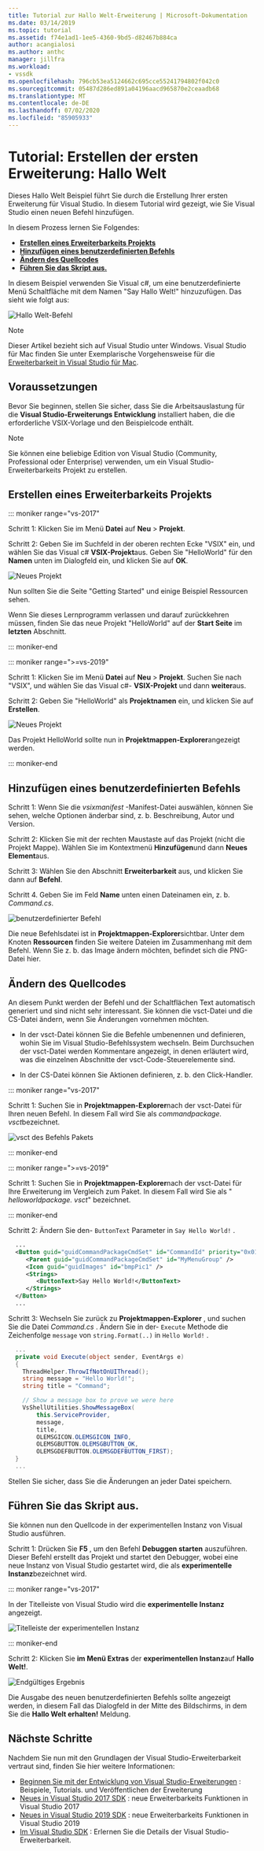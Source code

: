 ```yaml
---
title: Tutorial zur Hallo Welt-Erweiterung | Microsoft-Dokumentation
ms.date: 03/14/2019
ms.topic: tutorial
ms.assetid: f74e1ad1-1ee5-4360-9bd5-d82467b884ca
author: acangialosi
ms.author: anthc
manager: jillfra
ms.workload:
- vssdk
ms.openlocfilehash: 796cb53ea5124662c695cce55241794802f042c0
ms.sourcegitcommit: 05487d286ed891a04196aacd965870e2ceaadb68
ms.translationtype: MT
ms.contentlocale: de-DE
ms.lasthandoff: 07/02/2020
ms.locfileid: "85905933"
---
```

# <a name="tutorial---create-your-first-extension-hello-world"></a>Tutorial: Erstellen der ersten Erweiterung: Hallo Welt

Dieses Hallo Welt Beispiel führt Sie durch die Erstellung Ihrer ersten Erweiterung für Visual Studio. In diesem Tutorial wird gezeigt, wie Sie Visual Studio einen neuen Befehl hinzufügen.

In diesem Prozess lernen Sie Folgendes:

* **[Erstellen eines Erweiterbarkeits Projekts](#create-an-extensibility-project)**
* **[Hinzufügen eines benutzerdefinierten Befehls](#add-a-custom-command)**
* **[Ändern des Quellcodes](#modify-the-source-code)**
* **[Führen Sie das Skript aus.](#run-it)**

In diesem Beispiel verwenden Sie Visual c#, um eine benutzerdefinierte Menü Schaltfläche mit dem Namen "Say Hallo Welt!" hinzuzufügen. Das sieht wie folgt aus:

![Hallo Welt-Befehl](media/hello-world-say-hello-world.png)

> [!NOTE]
> Dieser Artikel bezieht sich auf Visual Studio unter Windows. Visual Studio für Mac finden Sie unter Exemplarische Vorgehensweise für die [Erweiterbarkeit in Visual Studio für Mac](/visualstudio/mac/extending-visual-studio-mac-walkthrough).

## <a name="prerequisites"></a>Voraussetzungen

Bevor Sie beginnen, stellen Sie sicher, dass Sie die Arbeitsauslastung für die **Visual Studio-Erweiterungs Entwicklung** installiert haben, die die erforderliche VSIX-Vorlage und den Beispielcode enthält.

> [!NOTE]
> Sie können eine beliebige Edition von Visual Studio (Community, Professional oder Enterprise) verwenden, um ein Visual Studio-Erweiterbarkeits Projekt zu erstellen.

## <a name="create-an-extensibility-project"></a>Erstellen eines Erweiterbarkeits Projekts

::: moniker range="vs-2017"

Schritt 1: Klicken Sie im Menü **Datei** auf **Neu** > **Projekt**.

Schritt 2: Geben Sie im Suchfeld in der oberen rechten Ecke "VSIX" ein, und wählen Sie das Visual c# **VSIX-Projekt**aus. Geben Sie "HelloWorld" für den **Namen** unten im Dialogfeld ein, und klicken Sie auf **OK**.

![Neues Projekt](media/hello-world-new-project.png)

Nun sollten Sie die Seite "Getting Started" und einige Beispiel Ressourcen sehen.

Wenn Sie dieses Lernprogramm verlassen und darauf zurückkehren müssen, finden Sie das neue Projekt "HelloWorld" auf der **Start Seite** im **letzten** Abschnitt.

::: moniker-end

::: moniker range=">=vs-2019"

Schritt 1: Klicken Sie im Menü **Datei** auf **Neu** > **Projekt**. Suchen Sie nach "VSIX", und wählen Sie das Visual c#- **VSIX-Projekt** und dann **weiter**aus.

Schritt 2: Geben Sie "HelloWorld" als **Projektnamen** ein, und klicken Sie auf **Erstellen**.

![Neues Projekt](media/hello-world-new-project-2019.png)

Das Projekt HelloWorld sollte nun in **Projektmappen-Explorer**angezeigt werden.

::: moniker-end

## <a name="add-a-custom-command"></a>Hinzufügen eines benutzerdefinierten Befehls

Schritt 1: Wenn Sie die *vsixmanifest* -Manifest-Datei auswählen, können Sie sehen, welche Optionen änderbar sind, z. b. Beschreibung, Autor und Version.

Schritt 2: Klicken Sie mit der rechten Maustaste auf das Projekt (nicht die Projekt Mappe). Wählen Sie im Kontextmenü **Hinzufügen**und dann **Neues Element**aus.

Schritt 3: Wählen Sie den Abschnitt **Erweiterbarkeit** aus, und klicken Sie dann auf **Befehl**.

Schritt 4. Geben Sie im Feld **Name** unten einen Dateinamen ein, z. b. *Command.cs*.

![benutzerdefinierter Befehl](media/hello-world-vsix-command.png)

Die neue Befehlsdatei ist in **Projektmappen-Explorer**sichtbar. Unter dem Knoten **Ressourcen** finden Sie weitere Dateien im Zusammenhang mit dem Befehl. Wenn Sie z. b. das Image ändern möchten, befindet sich die PNG-Datei hier.

## <a name="modify-the-source-code"></a>Ändern des Quellcodes

An diesem Punkt werden der Befehl und der Schaltflächen Text automatisch generiert und sind nicht sehr interessant. Sie können die vsct-Datei und die CS-Datei ändern, wenn Sie Änderungen vornehmen möchten.

* In der vsct-Datei können Sie die Befehle umbenennen und definieren, wohin Sie im Visual Studio-Befehlssystem wechseln. Beim Durchsuchen der vsct-Datei werden Kommentare angezeigt, in denen erläutert wird, was die einzelnen Abschnitte der vsct-Code-Steuerelemente sind.

* In der CS-Datei können Sie Aktionen definieren, z. b. den Click-Handler.

::: moniker range="vs-2017"

Schritt 1: Suchen Sie in **Projektmappen-Explorer**nach der vsct-Datei für Ihren neuen Befehl. In diesem Fall wird Sie als *commandpackage. vsct*bezeichnet.

![vsct des Befehls Pakets](media/hello-world-command-package-vsct.png)

::: moniker-end

::: moniker range=">=vs-2019"

Schritt 1: Suchen Sie in **Projektmappen-Explorer**nach der vsct-Datei für Ihre Erweiterung im Vergleich zum Paket. In diesem Fall wird Sie als " *helloworldpackage. vsct*" bezeichnet.

::: moniker-end

Schritt 2: Ändern Sie den- `ButtonText` Parameter in `Say Hello World!` .

```xml
  ...
  <Button guid="guidCommandPackageCmdSet" id="CommandId" priority="0x0100" type="Button">
     <Parent guid="guidCommandPackageCmdSet" id="MyMenuGroup" />
     <Icon guid="guidImages" id="bmpPic1" />
     <Strings>
        <ButtonText>Say Hello World!</ButtonText>
     </Strings>
  </Button>
  ...
```

Schritt 3: Wechseln Sie zurück zu **Projektmappen-Explorer** , und suchen Sie die Datei *Command.cs* . Ändern Sie in der- `Execute` Methode die Zeichenfolge `message` von `string.Format(..)` in `Hello World!` .

```csharp
  ...
  private void Execute(object sender, EventArgs e)
  {
    ThreadHelper.ThrowIfNotOnUIThread();
    string message = "Hello World!";
    string title = "Command";

    // Show a message box to prove we were here
    VsShellUtilities.ShowMessageBox(
        this.ServiceProvider,
        message,
        title,
        OLEMSGICON.OLEMSGICON_INFO,
        OLEMSGBUTTON.OLEMSGBUTTON_OK,
        OLEMSGDEFBUTTON.OLEMSGDEFBUTTON_FIRST);
  }
  ...
```

Stellen Sie sicher, dass Sie die Änderungen an jeder Datei speichern.

## <a name="run-it"></a>Führen Sie das Skript aus.

Sie können nun den Quellcode in der experimentellen Instanz von Visual Studio ausführen.

Schritt 1: Drücken Sie **F5** , um den Befehl **Debuggen starten** auszuführen. Dieser Befehl erstellt das Projekt und startet den Debugger, wobei eine neue Instanz von Visual Studio gestartet wird, die als **experimentelle Instanz**bezeichnet wird.

::: moniker range="vs-2017"

In der Titelleiste von Visual Studio wird die **experimentelle Instanz** angezeigt.

![Titelleiste der experimentellen Instanz](media/hello-world-exp-instance.png)

::: moniker-end

Schritt 2: Klicken Sie **im Menü Extras** der **experimentellen Instanz**auf **Hallo Welt!**.

![Endgültiges Ergebnis](media/hello-world-final-result.png)

Die Ausgabe des neuen benutzerdefinierten Befehls sollte angezeigt werden, in diesem Fall das Dialogfeld in der Mitte des Bildschirms, in dem Sie die **Hallo Welt erhalten!** Meldung.

## <a name="next-steps"></a>Nächste Schritte

Nachdem Sie nun mit den Grundlagen der Visual Studio-Erweiterbarkeit vertraut sind, finden Sie hier weitere Informationen:

* [Beginnen Sie mit der Entwicklung von Visual Studio-Erweiterungen](starting-to-develop-visual-studio-extensions.md) : Beispiele, Tutorials. und Veröffentlichen der Erweiterung
* [Neues in Visual Studio 2017 SDK](what-s-new-in-the-visual-studio-2017-sdk.md) : neue Erweiterbarkeits Funktionen in Visual Studio 2017
* [Neues in Visual Studio 2019 SDK](whats-new-visual-studio-2019-sdk.md) : neue Erweiterbarkeits Funktionen in Visual Studio 2019
* [Im Visual Studio SDK](internals/inside-the-visual-studio-sdk.md) : Erlernen Sie die Details der Visual Studio-Erweiterbarkeit.

